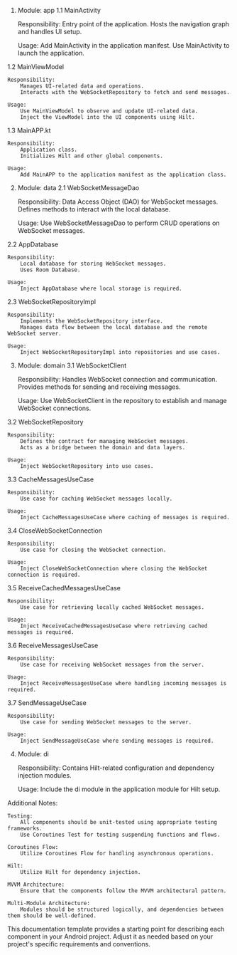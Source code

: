 1. Module: app
1.1 MainActivity

    Responsibility:
        Entry point of the application.
        Hosts the navigation graph and handles UI setup.

    Usage:
        Add MainActivity in the application manifest.
        Use MainActivity to launch the application.

1.2 MainViewModel

    Responsibility:
        Manages UI-related data and operations.
        Interacts with the WebSocketRepository to fetch and send messages.

    Usage:
        Use MainViewModel to observe and update UI-related data.
        Inject the ViewModel into the UI components using Hilt.

1.3 MainAPP.kt

    Responsibility:
        Application class.
        Initializes Hilt and other global components.

    Usage:
        Add MainAPP to the application manifest as the application class.

2. Module: data
2.1 WebSocketMessageDao

    Responsibility:
        Data Access Object (DAO) for WebSocket messages.
        Defines methods to interact with the local database.

    Usage:
        Use WebSocketMessageDao to perform CRUD operations on WebSocket messages.

2.2 AppDatabase

    Responsibility:
        Local database for storing WebSocket messages.
        Uses Room Database.

    Usage:
        Inject AppDatabase where local storage is required.

2.3 WebSocketRepositoryImpl

    Responsibility:
        Implements the WebSocketRepository interface.
        Manages data flow between the local database and the remote WebSocket server.

    Usage:
        Inject WebSocketRepositoryImpl into repositories and use cases.

3. Module: domain
3.1 WebSocketClient

    Responsibility:
        Handles WebSocket connection and communication.
        Provides methods for sending and receiving messages.

    Usage:
        Use WebSocketClient in the repository to establish and manage WebSocket connections.

3.2 WebSocketRepository

    Responsibility:
        Defines the contract for managing WebSocket messages.
        Acts as a bridge between the domain and data layers.

    Usage:
        Inject WebSocketRepository into use cases.

3.3 CacheMessagesUseCase

    Responsibility:
        Use case for caching WebSocket messages locally.

    Usage:
        Inject CacheMessagesUseCase where caching of messages is required.

3.4 CloseWebSocketConnection

    Responsibility:
        Use case for closing the WebSocket connection.

    Usage:
        Inject CloseWebSocketConnection where closing the WebSocket connection is required.

3.5 ReceiveCachedMessagesUseCase

    Responsibility:
        Use case for retrieving locally cached WebSocket messages.

    Usage:
        Inject ReceiveCachedMessagesUseCase where retrieving cached messages is required.

3.6 ReceiveMessagesUseCase

    Responsibility:
        Use case for receiving WebSocket messages from the server.

    Usage:
        Inject ReceiveMessagesUseCase where handling incoming messages is required.

3.7 SendMessageUseCase

    Responsibility:
        Use case for sending WebSocket messages to the server.

    Usage:
        Inject SendMessageUseCase where sending messages is required.

4. Module: di

    Responsibility:
        Contains Hilt-related configuration and dependency injection modules.

    Usage:
        Include the di module in the application module for Hilt setup.

Additional Notes:

    Testing:
        All components should be unit-tested using appropriate testing frameworks.
        Use Coroutines Test for testing suspending functions and flows.

    Coroutines Flow:
        Utilize Coroutines Flow for handling asynchronous operations.

    Hilt:
        Utilize Hilt for dependency injection.

    MVVM Architecture:
        Ensure that the components follow the MVVM architectural pattern.

    Multi-Module Architecture:
        Modules should be structured logically, and dependencies between them should be well-defined.

This documentation template provides a starting point for describing each component in your Android project. Adjust it as needed based on your project's specific requirements and conventions.
